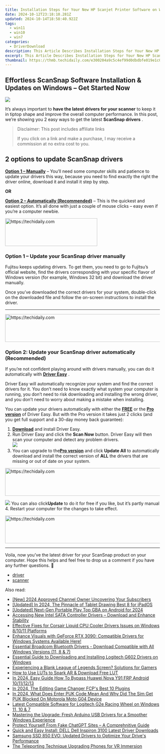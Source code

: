 ```yaml
---
title: Installation Steps for Your New HP Scanjet Printer Software on Windows Machines
date: 2024-10-12T23:18:10.281Z
updated: 2024-10-14T18:58:40.922Z
tags:
  - win11
  - win10
  - win7
categories:
  - DriverDownload
description: This Article Describes Installation Steps for Your New HP Scanjet Printer Software on Windows Machines
excerpt: This Article Describes Installation Steps for Your New HP Scanjet Printer Software on Windows Machines
thumbnail: https://thmb.techidaily.com/e300204a9c5c4ef99d0dbdbfe019e1c08c97d2c1f2aff2ef7a7d48de12972255.jpg
---
```


## Effortless ScanSnap Software Installation & Updates on Windows – Get Started Now

![](https://images.drivereasy.com/wp-content/uploads/2019/01/img_5c3d5b538269b.jpg)

It’s always important to **have the latest drivers for your scanner**  to keep it in tiptop shape and improve the overall computer performance. In this post, we’re showing you 2 easy ways to get the latest **ScanSnap drivers** .

>  Disclaimer: This post includes affiliate links
>
>  If you click on a link and make a purchase, I may receive a commission at no extra cost to you.
>

## 2 options to update **ScanSnap drivers**

[**Option 1 – Manually**](https://tools.techidaily.com/drivereasy/download/) – You’ll need some computer skills and patience to update your drivers this way, because you need to find exactly the right the driver online, download it and install it step by step.

**OR**

[**Option 2 – Automatically (Recommended)**](https://www.drivereasy.com/knowledge/scansnap-driver-download-update-easily/#O2) – This is the quickest and easiest option. It’s all done with just a couple of mouse clicks – easy even if you’re a computer newbie.

<!-- affiliate ads begin -->
<a href="https://aligracehair.sjv.io/c/5597632/2135370/19272" target="_top" id="2135370">
  <img src="//a.impactradius-go.com/display-ad/19272-2135370" border="0" alt="https://techidaily.com" width="300" height="90"/>
</a>
<img height="0" width="0" src="https://aligracehair.sjv.io/i/5597632/2135370/19272" style="position:absolute;visibility:hidden;" border="0" />
<!-- affiliate ads end -->

### **Option 1 – Update your ScanSnap driver manually**

 Fujitsu keeps updating drivers. To get them, you need to go to Fujitsu’s official  website, find the drivers corresponding with your specific flavor of Windows version (for example, Windows 32 bit) and download the driver manually.

 Once you’ve downloaded the correct drivers for your system, double-click on the downloaded file and follow the on-screen instructions to install the driver.

---

<!-- affiliate ads begin -->
<a href="https://bluettieu.pxf.io/c/5597632/2141676/17091" target="_top" id="2141676">
  <img src="//a.impactradius-go.com/display-ad/17091-2141676" border="0" alt="https://techidaily.com" width="728" height="90"/>
</a>
<img height="0" width="0" src="https://bluettieu.pxf.io/i/5597632/2141676/17091" style="position:absolute;visibility:hidden;" border="0" />
<!-- affiliate ads end -->

### Option 2: Update your ScanSnap driver automatically (Recommended)

 If you’re not confident playing around with drivers manually, you can do it automatically with **[Driver Easy](https://tools.techidaily.com/drivereasy/download/)**  .

 Driver Easy will automatically recognize your system and find the correct drivers for it. You don’t need to know exactly what system your computer is running, you don’t need to risk downloading and installing the wrong driver, and you don’t need to worry about making a mistake when installing.

 You can update your drivers automatically with either the **[FREE](https://tools.techidaily.com/drivereasy/download/)**  or the **[Pro version](https://tools.techidaily.com/drivereasy/download/)**  of Driver Easy. But with the Pro version it takes just 2 clicks (and you get full support and a 30-day money back guarantee):

1. [**Download**](https://tools.techidaily.com/drivereasy/download/) and install Driver Easy.
2. Run Driver Easy and click the **Scan Now** button. Driver Easy will then scan your computer and detect any problem drivers.  
![](https://images.drivereasy.com/wp-content/uploads/2018/11/img_5bea92aeadc8d.jpg)
3. You can upgrade to the[**Pro version**](https://tools.techidaily.com/drivereasy/download/) and click   **Update All**  to automatically download and install the correct version of **ALL**  the drivers that are missing or out of date on your system.  

<!-- affiliate ads begin -->
<a href="https://ephamedtechinc.pxf.io/c/5597632/2136613/26400" target="_top" id="2136613">
  <img src="//a.impactradius-go.com/display-ad/26400-2136613" border="0" alt="https://techidaily.com" width="728" height="90"/>
</a>
<img height="0" width="0" src="https://ephamedtechinc.pxf.io/i/5597632/2136613/26400" style="position:absolute;visibility:hidden;" border="0" />
<!-- affiliate ads end -->

![](https://images.drivereasy.com/wp-content/uploads/2018/11/img_5bea936032f20.jpg) You can also click**Update** to do it for free if you like, but it’s partly manual
4. Restart your computer for the changes to take effect.

<!-- affiliate ads begin -->
<a href="https://unicoeye.pxf.io/c/5597632/2134228/18498" target="_top" id="2134228">
  <img src="//a.impactradius-go.com/display-ad/18498-2134228" border="0" alt="https://techidaily.com" width="728" height="90"/>
</a>
<img height="0" width="0" src="https://unicoeye.pxf.io/i/5597632/2134228/18498" style="position:absolute;visibility:hidden;" border="0" />
<!-- affiliate ads end -->

---

 Voila, now you’ve the latest driver for your ScanSnap product on your computer. Hope this helps and feel free to drop us a comment if you have any further questions. 🙂

* [driver](https://tools.techidaily.com/drivereasy/download/)
* [scanner](https://tools.techidaily.com/drivereasy/download/)

<ins class="adsbygoogle"
     style="display:block"
     data-ad-format="autorelaxed"
     data-ad-client="ca-pub-7571918770474297"
     data-ad-slot="1223367746"></ins>

<ins class="adsbygoogle"
     style="display:block"
     data-ad-client="ca-pub-7571918770474297"
     data-ad-slot="8358498916"
     data-ad-format="auto"
     data-full-width-responsive="true"></ins>

<span class="atpl-alsoreadstyle">Also read:</span>
<div><ul>
<li><a href="https://facebook-record-videos.techidaily.com/new-2024-approved-channel-owner-uncovering-your-subscribers/"><u>[New] 2024 Approved Channel Owner Uncovering Your Subscribers</u></a></li>
<li><a href="https://fox-access.techidaily.com/updated-in-2024-the-pinnacle-of-tablet-drawing-best-8-for-ipados/"><u>[Updated] In 2024, The Pinnacle of Tablet Drawing Best 8 for iPadOS</u></a></li>
<li><a href="https://screen-capture.techidaily.com/updated-next-gen-portable-play-top-gba-on-android-for-2024/"><u>[Updated] Next-Gen Portable Play Top GBA on Android for 2024</u></a></li>
<li><a href="https://win-amazing.techidaily.com/accessing-new-intel-sata-controller-drivers-download-and-enhance-stability/"><u>Accessing New Intel SATA Controller Drivers – Download and Enhance Stability</u></a></li>
<li><a href="https://win-amazing.techidaily.com/effective-fixes-for-corsair-liquid-cpu-cooler-drivers-issues-on-windows-81011-platforms/"><u>Effective Fixes for Corsair Liquid CPU Cooler Drivers Issues on Windows 8/10/11 Platforms</u></a></li>
<li><a href="https://win-amazing.techidaily.com/enhance-visuals-with-geforce-rtx-3090-compatible-drivers-for-windows-systems-available-here/"><u>Enhance Visuals with GeForce RTX 3090: Compatible Drivers for Windows Systems Available Here!</u></a></li>
<li><a href="https://win-amazing.techidaily.com/essential-broadcom-bluetooth-drivers-download-compatible-with-all-windows-versions-11-8-and-7/"><u>Essential Broadcom Bluetooth Drivers - Download Compatible with All Windows Versions (11, 8 & 7)</u></a></li>
<li><a href="https://win-amazing.techidaily.com/essential-guide-to-downloading-and-installing-logitech-g602-drivers-on-windows/"><u>Essential Guide to Downloading and Installing Logitech G602 Drivers on Windows</u></a></li>
<li><a href="https://win-answers.techidaily.com/experiencing-a-blank-league-of-legends-screen-solutions-for-gamers/"><u>Experiencing a Blank League of Legends Screen? Solutions for Gamers</u></a></li>
<li><a href="https://extra-tips.techidaily.com/how-to-use-luts-to-spark-ar-and-download-free-lut/"><u>How to Use LUTs to Spark AR & Download Free LUT</u></a></li>
<li><a href="https://android-frp.techidaily.com/in-2024-easy-guide-how-to-bypass-huawei-nova-y91-frp-android-10111213-by-drfone-android/"><u>In 2024, Easy Guide How To Bypass Huawei Nova Y91 FRP Android 10/11/12/13</u></a></li>
<li><a href="https://some-guidance.techidaily.com/in-2024-the-editing-game-changer-fcps-best-10-plugins/"><u>In 2024, The Editing Game Changer FCP's Best 10 Plugins</u></a></li>
<li><a href="https://sim-unlock.techidaily.com/in-2024-what-does-enter-puk-code-mean-and-why-did-the-sim-get-puk-blocked-on-motorola-moto-g04-device-by-drfone-android/"><u>In 2024, What Does Enter PUK Code Mean And Why Did The Sim Get PUK Blocked On Motorola Moto G04 Device</u></a></li>
<li><a href="https://win-amazing.techidaily.com/latest-compatible-software-for-logitech-g2e-racing-wheel-on-windows-11-10-and-7/"><u>Latest Compatible Software for Logitech G2e Racing Wheel on Windows 11, 10 & 7</u></a></li>
<li><a href="https://win-amazing.techidaily.com/mastering-the-upgrade-fresh-arduino-usb-drivers-for-a-smoother-windows-experience/"><u>Mastering the Upgrade: Fresh Arduino USB Drivers for a Smoother Windows Experience</u></a></li>
<li><a href="https://tech-hub.techidaily.com/protect-yourself-from-fake-chatgpt-sites-a-comprehnitive-guide/"><u>Protect Yourself From Fake ChatGPT Sites – A Comprehnitive Guide</u></a></li>
<li><a href="https://win-amazing.techidaily.com/quick-and-easy-install-dell-dell-inspiron-3100-latest-driver-downloads/"><u>Quick and Easy Install: DELL Dell Inspiron 3100 Latest Driver Downloads</u></a></li>
<li><a href="https://win-amazing.techidaily.com/samsung-ssd-850-evo-updated-drivers-to-optimize-your-drives-performance/"><u>Samsung SSD 850 EVO: Updated Drivers to Optimize Your Drive's Performance</u></a></li>
<li><a href="https://article-files.techidaily.com/the-teleporting-technique-upgrading-phones-for-vr-immersion/"><u>The Teleporting Technique Upgrading Phones for VR Immersion</u></a></li>
</ul></div>

